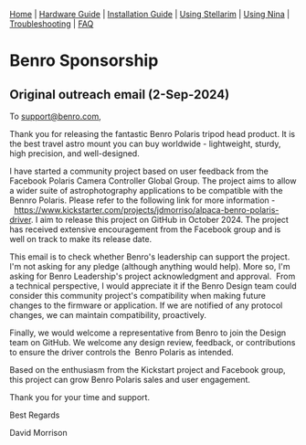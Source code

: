 [Home](../README.md) | [Hardware Guide](./hardware.md) | [Installation Guide](./installation.md) | [Using Stellarim](./stellarium.md) | [Using Nina](./nina.md) | [Troubleshooting](./troubleshooting.md) | [FAQ](./faq.md)
# Benro Sponsorship

## Original outreach email (2-Sep-2024)
To support@benro.com,

Thank you for releasing the fantastic Benro Polaris tripod head product. It is the best travel astro mount you can buy worldwide - lightweight, sturdy, high precision, and well-designed.

I have started a community project based on user feedback from the Facebook Polaris Camera Controller Global Group. The project aims to allow a wider suite of astrophotography applications to be compatible with the Bennro Polaris. Please refer to the following link for more information -  https://www.kickstarter.com/projects/jdmorriso/alpaca-benro-polaris-driver. I aim to release this project on GitHub in October 2024. The project has received extensive encouragement from the Facebook group and is well on track to make its release date.

This email is to check whether Benro's leadership can support the project. I'm not asking for any pledge (although anything would help). More so, I'm asking for Benro Leadership's project acknowledgment and approval. 
From a technical perspective, I would appreciate it if the Benro Design team could consider this community project's compatibility when making future changes to the firmware or application. If we are notified of any protocol changes, we can maintain compatibility, proactively. 

Finally, we would welcome a representative from Benro to join the Design team on GitHub. We welcome any design review, feedback, or contributions to ensure the driver controls the  Benro Polaris as intended.

Based on the enthusiasm from the Kickstart project and Facebook group, this project can grow Benro Polaris sales and user engagement.    

Thank you for your time and support.

Best Regards

David Morrison
